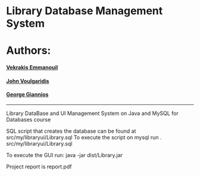 # Library Database Management System

# Authors:	
####    [Vekrakis Emmanouil](https://github.com/manosvek)
####		[John Voulgaridis](https://github.com/jkvoulgaridis)
####		[George Giannios](https://github.com/gianniosgeorgios)

---

Library DataBase and UI Management System on Java and MySQL for Databases course

SQL script that creates the database can be found at src/my/libraryui/Library.sql
To execute the script on mysql run \. src/my/libraryui/Library.sql

To execute the GUI run: java -jar dist/Library.jar

Project report is report.pdf
